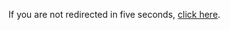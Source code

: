 <!-- markdownlint-disable MD033 MD041 -->

<head>
  <meta http-equiv="refresh" content="5; URL=https://quambene.github.io/blog/00_tech_stack.html" />
</head>
<body>
  <p>If you are not redirected in five seconds, <a href="https://quambene.github.io/blog/00_tech_stack.html">click here</a>.</p>
</body>
